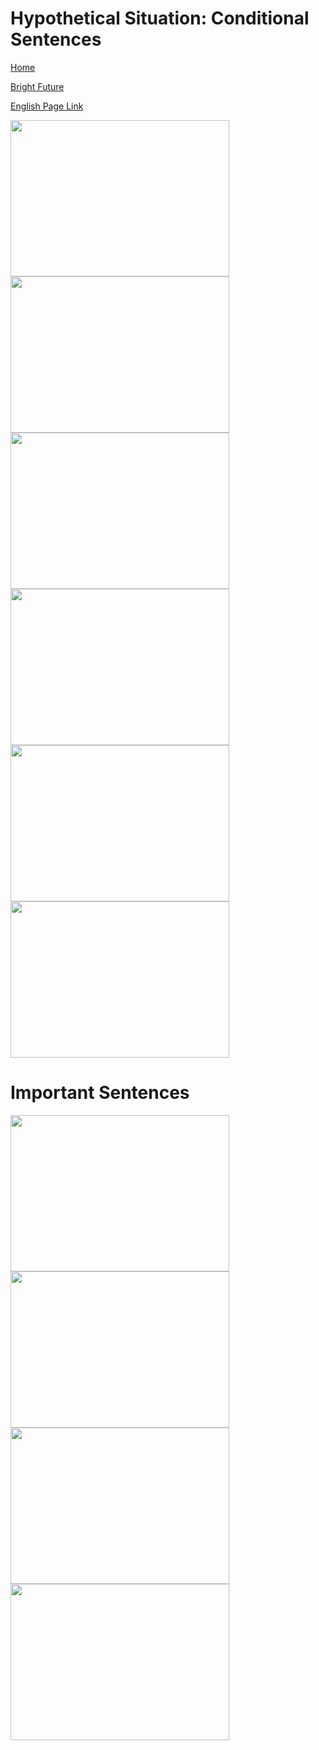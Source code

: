 # Hypothetical Situation: Conditional Sentences


[Home](all-files-links.md)

[Bright Future](bright-future.md)

[English Page Link](all-english-links.md)


<img src="https://i.ytimg.com/vi/1D7yHNMu5Bk/maxresdefault.jpg" width="350" height="250">
<img src="https://i.ytimg.com/vi/UsK_qJKN_9s/maxresdefault.jpg" width="350" height="250">

<img src="https://i.ytimg.com/vi/KodB8To-cHw/maxresdefault.jpg" width="350" height="250">
<img src="https://i.ytimg.com/vi/6kxQkYxz4g4/hq720.jpg?sqp=-oaymwEhCK4FEIIDSFryq4qpAxMIARUAAAAAGAElAADIQj0AgKJD&rs=AOn4CLC8bwo40EOvsCR87v2bzEGA_Uf_cw" width="350" height="250">
<img src="https://i.ytimg.com/vi/z92Tr2EiAZ8/maxresdefault.jpg" width="350" height="250">
<img src="https://i.pinimg.com/736x/1e/2e/ca/1e2ecacdbe90976ab86d0ec021929ef8.jpg" width="350" height="250">

# Important Sentences

<img src="https://encrypted-tbn0.gstatic.com/images?q=tbn:ANd9GcQBSu76yWgYzyRZRUxe6FLF-f2nVb8j4uPeRq0YRM8tgnXEHV3ocPNrYth8ld8KSwCCcjE&usqp=CAU" width="350" height="250">
<img src="https://encrypted-tbn0.gstatic.com/images?q=tbn:ANd9GcTE17ipXFUuOL74DeKn0a1nJs5qk35MxB2Vk_yFPaxv2q54ABprqt-GjcaxnXMh3134Gqc&usqp=CAU" width="350" height="250">
<img src="https://encrypted-tbn0.gstatic.com/images?q=tbn:ANd9GcQ4CjhMuWgMwTz5pHmqycsv6V4TR0BLPTrA2XLBakUEXPZIMu0DZsWwXVo_IVyUEUdohuU&usqp=CAU" width="350" height="250">
<img src="https://i.pinimg.com/originals/22/f1/b9/22f1b97d53dee12b089b21784f8d2782.jpg" width="350" height="250">
